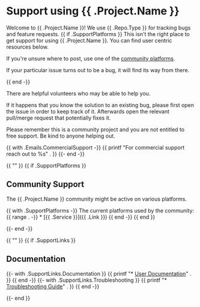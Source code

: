 # Support using {{ .Project.Name }}

Welcome to {{ .Project.Name }}! We use {{ .Repo.Type }} for tracking bugs and feature requests.
{{ if .SupportPlatforms }}
This isn't the right place to get support for using {{ .Project.Name }}. You can find user centric resources below.

If you're unsure where to post, use one of the [community platforms](#community-support).

If your particular issue turns out to be a bug, it will find its way from there.

{{ end -}}

There are helpful volunteers who may be able to help you.

If it happens that you know the solution to an existing bug, please first open the issue in order to keep track of it.
Afterwards open the relevant pull/merge request that potentially fixes it.

Please remember this is a community project and you are not entitled to free support.
Be kind to anyone helping out.

{{ with .Emails.CommercialSupport -}}
  {{ printf "For commercial support reach out to %s" . }}
{{- end -}}

{{ "" }}
{{ if .SupportPlatforms }}
## Community Support
The {{ .Project.Name }} community might be active on various platforms.

{{ with .SupportPlatforms -}}
  The current platforms used by the community:
  {{ range . -}}
    * [{{ .Service }}]({{ .Link }})
  {{ end -}}
{{ end }}

{{- end -}}

{{ "" }}
{{ if .SupportLinks }}
## Documentation
{{- with .SupportLinks.Documentation }}
  {{ printf "* [User Documentation](%s)" . }}
{{ end -}}
{{- with .SupportLinks.Troubleshooting }}
  {{ printf "* [Troubleshooting Guide](%s)" . }}
{{ end -}}

{{- end }}
